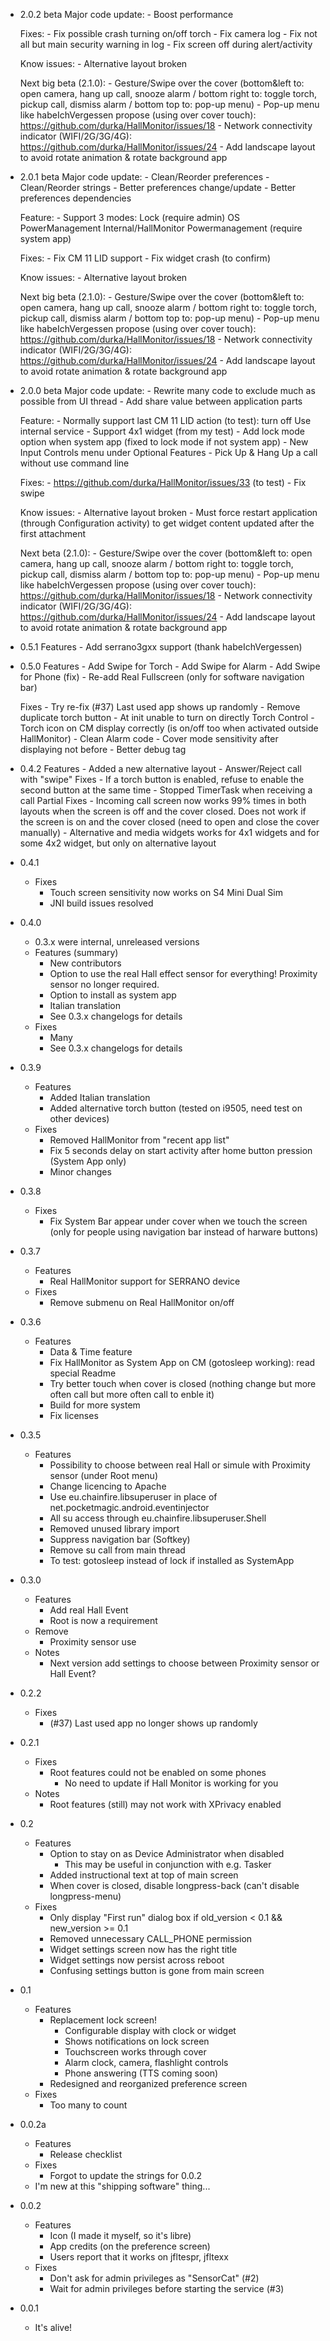 - 2.0.2 beta
	Major code update:
		- Boost performance

	Fixes:
		- Fix possible crash turning on/off torch
		- Fix camera log
		- Fix not all but main security warning in log
		- Fix screen off during alert/activity

	Know issues:
		- Alternative layout broken

	Next big beta (2.1.0):
		- Gesture/Swipe over the cover (bottom&left to: open camera, hang up call, snooze alarm / bottom right to: toggle torch, pickup call, dismiss alarm / bottom top to: pop-up menu)
		- Pop-up menu like habeIchVergessen propose (using over cover touch): https://github.com/durka/HallMonitor/issues/18
		- Network connectivity indicator (WIFI/2G/3G/4G): https://github.com/durka/HallMonitor/issues/24
		- Add landscape layout to avoid rotate animation & rotate background app

- 2.0.1 beta
	Major code update:
		- Clean/Reorder preferences
		- Clean/Reorder strings
		- Better preferences change/update
		- Better preferences dependencies
	
	Feature:
		- Support 3 modes:
			Lock (require admin)
			OS PowerManagement
			Internal/HallMonitor Powermanagement (require system app)

	Fixes:
		- Fix CM 11 LID support
		- Fix widget crash (to confirm)

	Know issues:
		- Alternative layout broken

	Next big beta (2.1.0):
		- Gesture/Swipe over the cover (bottom&left to: open camera, hang up call, snooze alarm / bottom right to: toggle torch, pickup call, dismiss alarm / bottom top to: pop-up menu)
		- Pop-up menu like habeIchVergessen propose (using over cover touch): https://github.com/durka/HallMonitor/issues/18
		- Network connectivity indicator (WIFI/2G/3G/4G): https://github.com/durka/HallMonitor/issues/24
		- Add landscape layout to avoid rotate animation & rotate background app

- 2.0.0 beta
	Major code update:
		- Rewrite many code to exclude much as possible from UI thread
		- Add share value between application parts
	
	Feature:
		- Normally support last CM 11 LID action (to test): turn off Use internal service
		- Support 4x1 widget (from my test)
		- Add lock mode option when system app (fixed to lock mode if not system app)
		- New Input Controls menu under Optional Features
		- Pick Up & Hang Up a call without use command line

	Fixes:
		- https://github.com/durka/HallMonitor/issues/33 (to test)
		- Fix swipe

	Know issues:
		- Alternative layout broken
		- Must force restart application (through Configuration activity) to get widget content updated after the first attachment

	Next beta (2.1.0):
		- Gesture/Swipe over the cover (bottom&left to: open camera, hang up call, snooze alarm / bottom right to: toggle torch, pickup call, dismiss alarm / bottom top to: pop-up menu)
		- Pop-up menu like habeIchVergessen propose (using over cover touch): https://github.com/durka/HallMonitor/issues/18
		- Network connectivity indicator (WIFI/2G/3G/4G): https://github.com/durka/HallMonitor/issues/24
		- Add landscape layout to avoid rotate animation & rotate background app

- 0.5.1
	Features
		- Add serrano3gxx support (thank habeIchVergessen)

- 0.5.0
	Features
		- Add Swipe for Torch
		- Add Swipe for Alarm
		- Add Swipe for Phone (fix)
		- Re-add Real Fullscreen (only for software navigation bar)

	Fixes
		- Try re-fix (#37) Last used app shows up randomly
		- Remove duplicate torch button
		- At init unable to turn on directly Torch Control
		- Torch icon on CM display correctly (is on/off too when activated outside HallMonitor)
		- Clean Alarm code
		- Cover mode sensitivity after displaying not before
		- Better debug tag

- 0.4.2
	Features
		- Added a new alternative layout
		- Answer/Reject call with "swipe"
	Fixes
		- If a torch button is enabled, refuse to enable the second button at the same time
		- Stopped TimerTask when receiving a call
	Partial Fixes
		- Incoming call screen now works 99% times in both layouts when the screen is off and the cover closed. Does not work if the screen is on and the cover closed (need to open and close the cover manually)
		- Alternative and media widgets works for 4x1 widgets and for some 4x2 widget, but only on alternative layout
- 0.4.1
	- Fixes
		- Touch screen sensitivity now works on S4 Mini Dual Sim
		- JNI build issues resolved

- 0.4.0
	- 0.3.x were internal, unreleased versions
	- Features (summary)
		- New contributors
		- Option to use the real Hall effect sensor for everything!
		  Proximity sensor no longer required.
		- Option to install as system app
		- Italian translation
		- See 0.3.x changelogs for details
	- Fixes
		- Many
		- See 0.3.x changelogs for details

- 0.3.9
	- Features
		- Added Italian translation
		- Added alternative torch button (tested on i9505, need test on other devices)
	- Fixes
		- Removed HallMonitor from "recent app list"
		- Fix 5 seconds delay on start activity after home button pression (System App only)
		- Minor changes

- 0.3.8
	- Fixes
		- Fix System Bar appear under cover when we touch the screen (only for people using navigation bar instead of harware buttons)

- 0.3.7
	- Features
		- Real HallMonitor support for SERRANO device
	- Fixes
		- Remove submenu on Real HallMonitor on/off

- 0.3.6
	- Features
		- Data & Time feature
		- Fix HallMonitor as System App on CM (gotosleep working): read special Readme
		- Try better touch when cover is closed (nothing change but more often call but more often call to enble it)
		- Build for more system
		- Fix licenses

- 0.3.5
	- Features
		- Possibility to choose between real Hall or simule with Proximity sensor (under Root menu)
		- Change licencing to Apache
		- Use eu.chainfire.libsuperuser in place of net.pocketmagic.android.eventinjector
		- All su access through eu.chainfire.libsuperuser.Shell
		- Removed unused library import
		- Suppress navigation bar (Softkey)
		- Remove su call from main thread
		- To test: gotosleep instead of lock if installed as SystemApp

- 0.3.0
	- Features
		- Add real Hall Event
		- Root is now a requirement
	- Remove
		- Proximity sensor use
	- Notes
		- Next version add settings to choose between Proximity sensor or Hall Event?

- 0.2.2
	- Fixes
		- (#37) Last used app no longer shows up randomly
- 0.2.1
	- Fixes
		- Root features could not be enabled on some phones
			- No need to update if Hall Monitor is working for you
	- Notes
		- Root features (still) may not work with XPrivacy enabled
- 0.2
	- Features
		- Option to stay on as Device Administrator when disabled
			- This may be useful in conjunction with e.g. Tasker
		- Added instructional text at top of main screen
		- When cover is closed, disable longpress-back (can't disable longpress-menu)
	- Fixes
		- Only display "First run" dialog box if old_version < 0.1 && new_version >= 0.1
		- Removed unnecessary CALL_PHONE permission
		- Widget settings screen now has the right title
		- Widget settings now persist across reboot
		- Confusing settings button is gone from main screen
- 0.1
	- Features
		- Replacement lock screen!
			- Configurable display with clock or widget
			- Shows notifications on lock screen
			- Touchscreen works through cover
			- Alarm clock, camera, flashlight controls
			- Phone answering (TTS coming soon)
		- Redesigned and reorganized preference screen
	- Fixes
		- Too many to count
- 0.0.2a
    - Features
        - Release checklist
    - Fixes
        - Forgot to update the strings for 0.0.2
    - I'm new at this "shipping software" thing...
- 0.0.2
    - Features
        - Icon (I made it myself, so it's libre)
        - App credits (on the preference screen)
        - Users report that it works on jfltespr, jfltexx
    - Fixes
        - Don't ask for admin privileges as "SensorCat" (#2)
        - Wait for admin privileges before starting the service (#3)
- 0.0.1
    - It's alive!